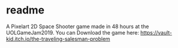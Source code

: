 # readme
A Pixelart 2D Space Shooter game made in 48 hours at the UOLGameJam2019.
You can Download the game here: https://vault-kid.itch.io/the-traveling-salesman-problem
